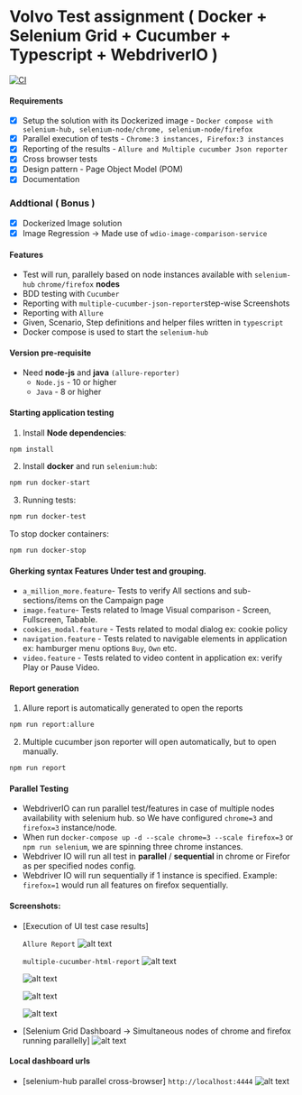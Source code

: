 # Volvo Test assignment ( Docker + Selenium Grid + Cucumber + Typescript + WebdriverIO )

[![CI](https://github.com/mayurpatild/webdriverio-cucumber-ts/workflows/CI/badge.svg)](https://github.com/mayurpatild/webdriverio-cucumber-ts/actions) 

#### Requirements

- [x] Setup the solution with its Dockerized image - `Docker compose with selenium-hub, selenium-node/chrome, selenium-node/firefox`
- [x] Parallel execution of tests - `Chrome:3 instances, Firefox:3 instances`
- [x] Reporting of the results - `Allure and Multiple cucumber Json reporter`
- [x] Cross browser tests
- [x] Design pattern - Page Object Model (POM)
- [x] Documentation

### Addtional ( Bonus )

- [x] Dockerized Image solution
- [x] Image Regression -> Made use of `wdio-image-comparison-service`

#### Features

- Test will run, parallely based on node instances available with `selenium-hub` `chrome/firefox` **nodes**
- BDD testing with `Cucumber`
- Reporting with `multiple-cucumber-json-reporter`step-wise Screenshots
- Reporting with `Allure`
- Given, Scenario, Step definitions and helper files written in `typescript`
- Docker compose is used to start the `selenium-hub`

#### Version pre-requisite

- Need **node-js** and **java** `(allure-reporter)`
  - `Node.js` - 10 or higher
  - `Java` - 8 or higher

#### Starting application testing

1. Install **Node dependencies**:

```sh
npm install
```

2. Install **docker** and run `selenium:hub`:

```sh
npm run docker-start
```

3. Running tests:

```sh
npm run docker-test
```

To stop docker containers:

```sh
npm run docker-stop
```

#### Gherking syntax Features Under test and grouping.

- `a_million_more.feature`- Tests to verify All sections and sub-sections/items on the Campaign page
- `image.feature`- Tests related to Image Visual comparison - Screen, Fullscreen, Tabable.
- `cookies_modal.feature` - Tests related to modal dialog ex: cookie policy
- `navigation.feature` - Tests related to navigable elements in application ex: hamburger menu options `Buy`, `Own` etc.
- `video.feature` - Tests related to video content in application ex: verify Play or Pause Video.

#### Report generation

1. Allure report is automatically generated to open the reports

```sh
npm run report:allure
```

2. Multiple cucumber json reporter will open automatically, but to open manually.

```sh
npm run report
```

#### Parallel Testing

- WebdriverIO can run parallel test/features in case of multiple nodes availability with selenium hub.
  so We have configured `chrome=3` and `firefox=3` instance/node.
- When run `docker-compose up -d --scale chrome=3 --scale firefox=3` or `npm run selenium`, we are spinning three chrome instances.
- Webdriver IO will run all test in **parallel** / **sequential** in chrome or Firefor as per specified nodes config.
- Webdriver IO will run sequentially if 1 instance is specified. Example: `firefox=1` would run all features on firefox sequentially.


#### Screenshots:

- [Execution of UI test case results]

   `Allure Report` 
   ![alt text](https://github.com/mayurpatild/wdio-cucumber-ts/blob/master/sample-reports/allure-report.png?raw=true) 
   
   `multiple-cucumber-html-report`
   ![alt text](https://github.com/mayurpatild/wdio-cucumber-ts/blob/master/sample-reports/report.png?raw=true)

   ![alt text](https://github.com/mayurpatild/wdio-cucumber-ts/blob/master/sample-reports/report-1.png?raw=true)

   ![alt text](https://github.com/mayurpatild/wdio-cucumber-ts/blob/master/sample-reports/report-2.png?raw=true)

   ![alt text](https://github.com/mayurpatild/wdio-cucumber-ts/blob/master/sample-reports/multiple-cucumber-html-report.png?raw=true)
   
- [Selenium Grid Dashboard -> Simultaneous nodes of chrome and firefox running parallelly]
   ![alt text](https://github.com/mayurpatild/wdio-cucumber-ts/blob/master/sample-reports/selenium-hub-sessions.png?raw=true)
   
#### Local dashboard urls

- [selenium-hub parallel cross-browser]
  `http://localhost:4444`
  ![alt text](https://github.com/mayurpatild/wdio-cucumber-ts/blob/master/sample-reports/selenium-hub.png)


